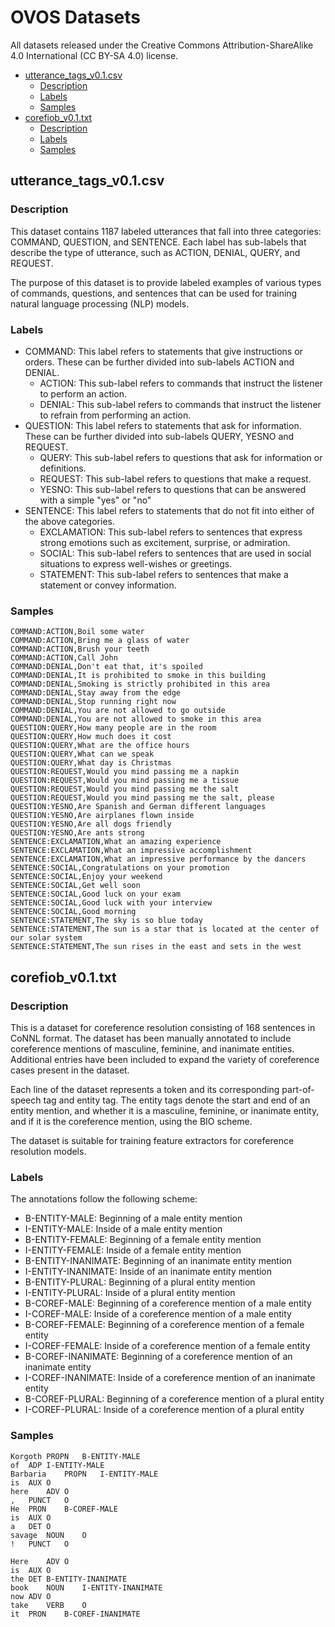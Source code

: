 
# OVOS Datasets

All datasets released under the Creative Commons Attribution-ShareAlike 4.0 International (CC BY-SA 4.0) license. 

* [utterance_tags_v0.1.csv](#utterance-tags-v01csv)
  + [Description](#description)
  + [Labels](#labels)
  + [Samples](#samples)
* [corefiob_v0.1.txt](#corefiob-v01txt)
  + [Description](#description-1)
  + [Labels](#labels-1)
  + [Samples](#samples-1)


## utterance_tags_v0.1.csv

### Description

This dataset contains 1187 labeled utterances that fall into three categories: COMMAND, QUESTION, and SENTENCE. 
Each label has sub-labels that describe the type of utterance, such as ACTION, DENIAL, QUERY, and REQUEST. 

The purpose of this dataset is to provide labeled examples of various types of commands, questions, and sentences that can be used for training natural language processing (NLP) models.


### Labels

- COMMAND: This label refers to statements that give instructions or orders. These can be further divided into sub-labels ACTION and DENIAL.
  - ACTION: This sub-label refers to commands that instruct the listener to perform an action.
  - DENIAL: This sub-label refers to commands that instruct the listener to refrain from performing an action.
- QUESTION: This label refers to statements that ask for information. These can be further divided into sub-labels QUERY, YESNO and REQUEST.
  - QUERY: This sub-label refers to questions that ask for information or definitions.
  - REQUEST: This sub-label refers to questions that make a request.
  - YESNO: This sub-label refers to questions that can be answered with a simple "yes" or "no"
- SENTENCE: This label refers to statements that do not fit into either of the above categories.
  - EXCLAMATION: This sub-label refers to sentences that express strong emotions such as excitement, surprise, or admiration.
  - SOCIAL: This sub-label refers to sentences that are used in social situations to express well-wishes or greetings.
  - STATEMENT: This sub-label refers to sentences that make a statement or convey information.
    

### Samples
```
COMMAND:ACTION,Boil some water
COMMAND:ACTION,Bring me a glass of water
COMMAND:ACTION,Brush your teeth
COMMAND:ACTION,Call John
COMMAND:DENIAL,Don't eat that, it's spoiled
COMMAND:DENIAL,It is prohibited to smoke in this building
COMMAND:DENIAL,Smoking is strictly prohibited in this area
COMMAND:DENIAL,Stay away from the edge
COMMAND:DENIAL,Stop running right now
COMMAND:DENIAL,You are not allowed to go outside
COMMAND:DENIAL,You are not allowed to smoke in this area
QUESTION:QUERY,How many people are in the room
QUESTION:QUERY,How much does it cost
QUESTION:QUERY,What are the office hours
QUESTION:QUERY,What can we speak
QUESTION:QUERY,What day is Christmas
QUESTION:REQUEST,Would you mind passing me a napkin
QUESTION:REQUEST,Would you mind passing me a tissue
QUESTION:REQUEST,Would you mind passing me the salt
QUESTION:REQUEST,Would you mind passing me the salt, please
QUESTION:YESNO,Are Spanish and German different languages
QUESTION:YESNO,Are airplanes flown inside
QUESTION:YESNO,Are all dogs friendly
QUESTION:YESNO,Are ants strong
SENTENCE:EXCLAMATION,What an amazing experience
SENTENCE:EXCLAMATION,What an impressive accomplishment
SENTENCE:EXCLAMATION,What an impressive performance by the dancers
SENTENCE:SOCIAL,Congratulations on your promotion
SENTENCE:SOCIAL,Enjoy your weekend
SENTENCE:SOCIAL,Get well soon
SENTENCE:SOCIAL,Good luck on your exam
SENTENCE:SOCIAL,Good luck with your interview
SENTENCE:SOCIAL,Good morning
SENTENCE:STATEMENT,The sky is so blue today
SENTENCE:STATEMENT,The sun is a star that is located at the center of our solar system
SENTENCE:STATEMENT,The sun rises in the east and sets in the west
```


## corefiob_v0.1.txt


### Description

This is a dataset for coreference resolution consisting of 168 sentences in CoNNL format. 
The dataset has been manually annotated to include coreference mentions of masculine, feminine, and inanimate entities. 
Additional entries have been included to expand the variety of coreference cases present in the dataset.

Each line of the dataset represents a token and its corresponding part-of-speech tag and entity tag. 
The entity tags denote the start and end of an entity mention, and whether it is a masculine, feminine, or inanimate entity, and if it is the coreference mention, using the BIO scheme.

The dataset is suitable for training feature extractors for coreference resolution models.

### Labels

The annotations follow the following scheme:

- B-ENTITY-MALE: Beginning of a male entity mention
- I-ENTITY-MALE: Inside of a male entity mention
- B-ENTITY-FEMALE: Beginning of a female entity mention
- I-ENTITY-FEMALE: Inside of a female entity mention
- B-ENTITY-INANIMATE: Beginning of an inanimate entity mention
- I-ENTITY-INANIMATE: Inside of an inanimate entity mention
- B-ENTITY-PLURAL: Beginning of a plural entity mention
- I-ENTITY-PLURAL: Inside of a plural entity mention
- B-COREF-MALE: Beginning of a coreference mention of a male entity
- I-COREF-MALE: Inside of a coreference mention of a male entity
- B-COREF-FEMALE: Beginning of a coreference mention of a female entity
- I-COREF-FEMALE: Inside of a coreference mention of a female entity
- B-COREF-INANIMATE: Beginning of a coreference mention of an inanimate entity
- I-COREF-INANIMATE: Inside of a coreference mention of an inanimate entity
- B-COREF-PLURAL: Beginning of a coreference mention of a plural entity
- I-COREF-PLURAL: Inside of a coreference mention of a plural entity

### Samples

```
Korgoth	PROPN	B-ENTITY-MALE
of	ADP	I-ENTITY-MALE
Barbaria	PROPN	I-ENTITY-MALE
is	AUX	O
here	ADV	O
,	PUNCT	O
He	PRON	B-COREF-MALE
is	AUX	O
a	DET	O
savage	NOUN	O
!	PUNCT	O

Here	ADV	O
is	AUX	O
the	DET	B-ENTITY-INANIMATE
book	NOUN	I-ENTITY-INANIMATE
now	ADV	O
take	VERB	O
it	PRON	B-COREF-INANIMATE
```